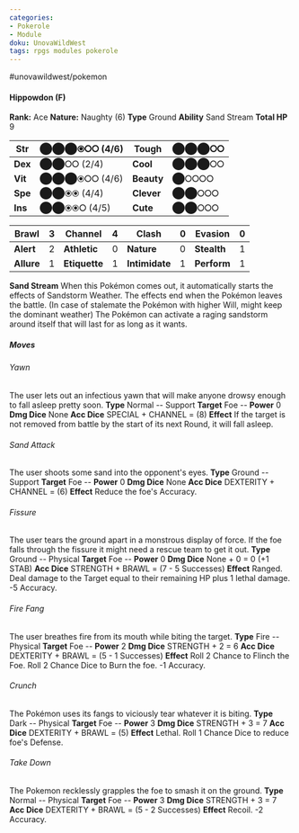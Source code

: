 ```yaml
---
categories:
- Pokerole
- Module
doku: UnovaWildWest
tags: rpgs modules pokerole
---
```

#unovawildwest/pokemon 

#### Hippowdon (F)

**Rank:** Ace
**Nature:** Naughty (6)
**Type** Ground
**Ability** Sand Stream
**Total HP** 9

| **Str** | ⬤⬤⬤⦿⭘⭘ (4/6) | **Tough** |  ⬤⬤⬤⭘⭘
|---------|---------------|-----------|--------
| **Dex** | ⬤⬤⭘⭘ (2/4) | **Cool** |  ⬤⬤⬤⭘⭘
| **Vit** | ⬤⬤⬤⦿⭘⭘ (4/6) | **Beauty** |  ⬤⭘⭘⭘⭘
| **Spe** | ⬤⬤⦿⦿ (4/4) | **Clever** |  ⬤⬤⭘⭘⭘
| **Ins** | ⬤⬤⦿⦿⭘ (4/5) | **Cute** |  ⬤⬤⭘⭘⭘

| **Brawl** |  3 | **Channel** | 4 | **Clash** |  0 | **Evasion** | 0
|-----------|----|-------------|---|-----------|----|-------------|---
| **Alert** |  2 | **Athletic** | 0 | **Nature** | 0 | **Stealth** | 1
| **Allure** | 1 | **Etiquette** | 1 | **Intimidate** | 1 | **Perform** | 1

**Sand Stream** When this Pokémon comes out, it automatically starts the effects of Sandstorm Weather. The effects end when the Pokémon leaves the battle. (In case of stalemate the Pokémon with higher Will, might keep the dominant weather)
The Pokémon can activate a raging sandstorm around itself that will last for as long as it wants.

##### Moves

###### Yawn
The user lets out an infectious yawn that will make anyone drowsy enough to fall asleep pretty soon.
**Type** Normal -- Support
**Target** Foe -- **Power** 0
**Dmg Dice** None
**Acc Dice** SPECIAL + CHANNEL = (8)
**Effect** If the target is not removed from battle by the start of its next Round, it will fall asleep.

###### Sand Attack
The user shoots some sand into the opponent's eyes.
**Type** Ground -- Support
**Target** Foe -- **Power** 0
**Dmg Dice** None
**Acc Dice** DEXTERITY + CHANNEL = (6)
**Effect** Reduce the foe's Accuracy.

###### Fissure
The user tears the ground apart in a monstrous display of force. If the foe falls through the fissure it might need a rescue team to get it out.
**Type** Ground -- Physical
**Target** Foe -- **Power** 0
**Dmg Dice** None + 0 = 0 (+1 STAB)
**Acc Dice** STRENGTH + BRAWL = (7 - 5 Successes)
**Effect** Ranged. Deal damage to the Target equal to their remaining HP plus 1 lethal damage. -5 Accuracy.

###### Fire Fang
The user breathes fire from its mouth while biting the target.
**Type** Fire -- Physical
**Target** Foe -- **Power** 2
**Dmg Dice** STRENGTH + 2 = 6
**Acc Dice** DEXTERITY + BRAWL = (5 - 1 Successes)
**Effect** Roll 2 Chance to Flinch the Foe. Roll 2 Chance Dice to Burn the foe. -1 Accuracy.

###### Crunch
The Pokémon uses its fangs to viciously tear whatever it is biting.
**Type** Dark -- Physical
**Target** Foe -- **Power** 3
**Dmg Dice** STRENGTH + 3 = 7
**Acc Dice** DEXTERITY + BRAWL = (5)
**Effect** Lethal. Roll 1 Chance Dice to reduce foe's Defense.

###### Take Down
The Pokemon recklessly grapples the foe to smash it on the ground.
**Type** Normal -- Physical
**Target** Foe -- **Power** 3
**Dmg Dice** STRENGTH + 3 = 7
**Acc Dice** DEXTERITY + BRAWL = (5 - 2 Successes)
**Effect** Recoil. -2 Accuracy.

